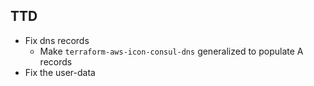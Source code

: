 

## TTD

- Fix dns records
	- Make `terraform-aws-icon-consul-dns` generalized to populate A records
- Fix the user-data 